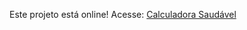 Este projeto está online! Acesse:
[Calculadora Saudável](https://calculadora-saudavel.netlify.app/)
